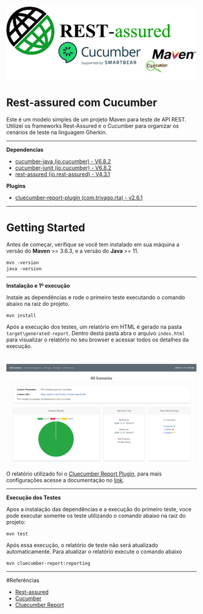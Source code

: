 ![Rest-Assured Cucumber Logo](imgs/RestassuredCucumber.png)
#
# Rest-assured com Cucumber

Este é um modelo simples de um projeto Maven para teste de API REST. Utilizei os frameworks Rest-Assured e o Cucumber para organizar os cenários de teste na linguagem Gherkin.

___
**Dependencias**

- [cucumber-java (io.cucumber) - V6.8.2](https://mvnrepository.com/artifact/io.cucumber/cucumber-java/6.8.2)
- [cucumber-junit (io.cucumber) - V6.8.2](https://mvnrepository.com/artifact/io.cucumber/cucumber-junit/6.8.2)
- [rest-assured (io.rest-assured) - V4.3.1](https://mvnrepository.com/artifact/io.rest-assured/rest-assured/4.3.1)

**Plugins**
- [cluecumber-report-plugin (com.trivago.rta) - v2.6.1](https://github.com/trivago/cluecumber-report-plugin)



___
# Getting Started

Antes de começar, verifique se você tem instalado em sua máquina a versão do **Maven** >= 3.6.3, e a versão do **Java** >= 11.

```console
mvn -version
java -version
```
___
**Instalação e 1º execução**

Instale as dependências e rode o primeiro teste executando o comando abaixo na raiz do projeto.

```console
mvn install
```

Após a execução dos testes, um relatório em HTML é gerado na pasta `target\generated-report`. Dentro desta pasta abra o arquivo `index.html` para visualizar o relatório no seu browser e acessar todos os detalhes da execução.
#

![report](imgs/report.png)


O relatório utilizado foi o [Cluecumber Report Plugin](https://github.com/trivago/cluecumber-report-plugin), para mais configurações acesse a documentação no [link](https://github.com/trivago/cluecumber-report-plugin).

___

**Execução dos Testes**

Apos a instalação das dependências e a execução do primeiro teste, voce pode executar somente os teste utilizando o comando abaixo na raiz do projeto:

```console
mvn test
```

Após essa execução, o relatório de teste não será atualizado automaticamente. Para atualizar o relatório execute o comando abaixo

```console
mvn cluecumber-report:reporting
```
___
#Referências


- [Rest-assured](https://rest-assured.io/)
- [Cucumber](https://cucumber.io/)
- [Cluecumber Report](https://tech.trivago.com/2017/11/16/cluecumber-report-maven-plugin-for-cucumber-test-reporting/)